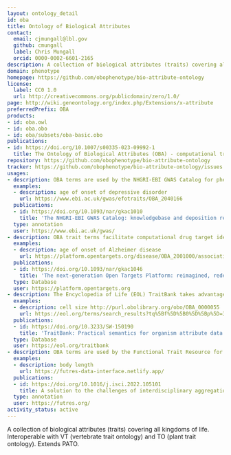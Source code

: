 ```yaml
---
layout: ontology_detail
id: oba
title: Ontology of Biological Attributes
contact:
  email: cjmungall@lbl.gov
  github: cmungall
  label: Chris Mungall
  orcid: 0000-0002-6601-2165
description: A collection of biological attributes (traits) covering all kingdoms of life.
domain: phenotype
homepage: https://github.com/obophenotype/bio-attribute-ontology
license:
  label: CC0 1.0
  url: http://creativecommons.org/publicdomain/zero/1.0/
page: http://wiki.geneontology.org/index.php/Extensions/x-attribute
preferredPrefix: OBA
products:
- id: oba.owl
- id: oba.obo
- id: oba/subsets/oba-basic.obo
publications:
- id: https://doi.org/10.1007/s00335-023-09992-1
  title: The Ontology of Biological Attributes (OBA) - computational traits for the life sciences
repository: https://github.com/obophenotype/bio-attribute-ontology
tracker: https://github.com/obophenotype/bio-attribute-ontology/issues
usages:
- description: OBA terms are used by the NHGRI-EBI GWAS Catalog for phenotypic trait annotation.
  examples:
  - description: age of onset of depressive disorder
    url: https://www.ebi.ac.uk/gwas/efotraits/OBA_2040166
  publications:
  - id: https://doi.org/10.1093/nar/gkac1010
    title: 'The NHGRI-EBI GWAS Catalog: knowledgebase and deposition resource'
  type: annotation
  user: https://www.ebi.ac.uk/gwas/
- description: OBA trait terms facilitate computational drug target identification via the Open Targets Platform.
  examples:
  - description: age of onset of Alzheimer disease
    url: https://platform.opentargets.org/disease/OBA_2001000/associations
  publications:
  - id: https://doi.org/10.1093/nar/gkac1046
    title: 'The next-generation Open Targets Platform: reimagined, redesigned, rebuilt'
  type: Database
  user: https://platform.opentargets.org
- description: The Encyclopedia of Life (EOL) TraitBank takes advantage of the well-axiomatised OBA terms to infer traits in biodiversity data and to improve their search functionality.
  examples:
  - description: cell size http://purl.obolibrary.org/obo/OBA_0000055
    url: https://eol.org/terms/search_results?tq%5Bf%5D%5B0%5D%5Bp%5D=380&tq%5Br%5D=record
  publications:
  - id: https://doi.org/10.3233/SW-150190
    title: 'TraitBank: Practical semantics for organism attribute data'
  type: Database
  user: https://eol.org/traitbank
- description: OBA terms are used by the Functional Trait Resource for Environmental Studies (FuTRES) for the annotation of measurable traits in vertebrates.
  examples:
  - description: body length
    url: https://futres-data-interface.netlify.app/
  publications:
  - id: https://doi.org/10.1016/j.isci.2022.105101
    title: A solution to the challenges of interdisciplinary aggregation and use of specimen-level trait data
  type: annotation
  user: https://futres.org/
activity_status: active
---
```


A collection of biological attributes (traits) covering all kingdoms of life.
Interoperable with VT (vertebrate trait ontology) and TO (plant trait
ontology). Extends PATO.
